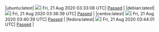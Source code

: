 |ubuntu:latest| ![](https://acmesh-official.github.io/acmetest/status/ubuntu-latest.svg?1597980788)| Fri, 21 Aug 2020 03:33:08 UTC| [Passed](https://github.com/acmesh-official/acmetest/blob/master/logs/ubuntu-latest.out) |
|debian:latest| ![](https://acmesh-official.github.io/acmetest/status/debian-latest.svg?1597980999)| Fri, 21 Aug 2020 03:36:39 UTC| [Passed](https://github.com/acmesh-official/acmetest/blob/master/logs/debian-latest.out) |
|centos:latest| ![](https://acmesh-official.github.io/acmetest/status/centos-latest.svg?1597981239)| Fri, 21 Aug 2020 03:40:39 UTC| [Passed](https://github.com/acmesh-official/acmetest/blob/master/logs/centos-latest.out) |
|fedora:latest| ![](https://acmesh-official.github.io/acmetest/status/fedora-latest.svg?1597981441)| Fri, 21 Aug 2020 03:44:01 UTC| [Passed](https://github.com/acmesh-official/acmetest/blob/master/logs/fedora-latest.out) |
